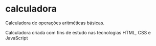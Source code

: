 # calculadora
Calculadora de operações aritméticas básicas.

Calculadora criada com fins de estudo nas tecnologias HTML, CSS e JavaScript
